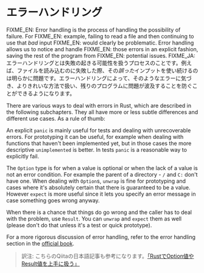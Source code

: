 <!--
# Error handling
-->
# エラーハンドリング

<!--
Error handling is the process of handling the possibility of failure. For
example, failing to read a file and then continuing to use that *bad* input
would clearly be problematic. Noticing and explicitly managing those errors
saves the rest of the program from various pitfalls.
-->
FIXME_EN: Error handling is the process of handling the possibility of failure. For
FIXME_EN: example, failing to read a file and then continuing to use that *bad* input
FIXME_EN: would clearly be problematic. Error handling allows us to notice and handle
FIXME_EN: those errors in an explicit fashion, saving the rest of the program from
FIXME_EN: potential issues.
FIXME_JA: エラーハンドリングとは失敗の起きる可能性を扱うプロセスのことです。例えば、ファイルを読み込むのに失敗した際、その*誤った*インプットを使い続けるのは明らかに問題です。エラーハンドリングによって、そのようなエラーに気づき、よりきれいな方法で扱い、残りのプログラムに問題が波及することを防ぐことができるようになります。

There are various ways to deal with errors in Rust, which are described in the
following subchapters. They all have more or less subtle differences and different
use cases. As a rule of thumb:

An explicit `panic` is mainly useful for tests and dealing with unrecoverable errors.
For prototyping it can be useful, for example when dealing with functions that
haven't been implemented yet, but in those cases the more descriptive `unimplemented`
is better. In tests `panic` is a reasonable way to explicitly fail.

The `Option` type is for when a value is optional or when the lack of a value is
not an error condition. For example the parent of a directory - `/` and `C:` don't
have one. When dealing with `Option`s, `unwrap` is fine for prototyping and cases
where it's absolutely certain that there is guaranteed to be a value. However `expect`
is more useful since it lets you specify an error message in case something goes
wrong anyway.

When there is a chance that things do go wrong and the caller has to deal with the
problem, use `Result`. You can `unwrap` and `expect` them as well (please don't
do that unless it's a test or quick prototype).

For a more rigorous discussion of error handling, refer to the error
handling section in the [official book][book].

> 訳注: こちらのQiitaの日本語記事も参考になります。[「RustでOption値やResult値を上手に扱う」][qiita]

[book]: https://doc.rust-lang.org/book/ch09-00-error-handling.html
[qiita]: http://qiita.com/tatsuya6502/items/cd41599291e2e5f38a4a
